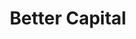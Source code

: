 ---
layout: firm_page
title: "Better Capital"
id: "bettercapital.vc"
permalink: "/bettercapitalbettercapital.vc/"
website: "https://www.bettercapital.vc"
offices: "Santa Clara (United States), Saint Peter Port (United Kingdom), Pune (India)"
investment_stages: "Pre-Seed, Seed, Series A"
portfolio_companies: "Slice, Jupiter, Jai Kisan, Rupeek, Wint Wealth, OTO, Gullak, Even, SBNRI, Credit Dharma, Balance, Cheq, WYLD, Basis, Fleek, Railofy, Finsara, Rio, Credenc, Krab, Yelo, Bon, Open, M2P, Ippopay, Liminal, Khatabook, Rupifi, Nova Benefits, Upswing, Riskcovry, Hyperface, Klub, Tyke, Crediwatch, Tortoise, Logipe, Nucleon, Kruzr, Upwardly, Origa, Apiria, Privado, Contlo, Merlin, Last9, Weav, DocSumo, Nektar, Dasera, Locale, InspektLabs, Preimage, Rendernet, Gyde, Protecto, OptIQ, Robylon, Tripeur, Airavana, DPDZero, Mezink, InCommon, Accounti, Clarity, Schnitt, Otherwise, Toddle, Teachmint, Plobal, Voosh, Timely, Shopflo, SalesCaptain, VideoCX, Turns, RapidClaims, GroundUp, Renewate, FC.One, iMocha, Airmeet, Clarisights, Kutumb, Phyllo, Toplyne, Inai, Hypertest, Tooljet, Houseware, Glu, Bridge, Kaagaz, BuyerAssist, Cobalt, Crunchit, Skydo, Zorp, Equip, Cubyts, Zipy, Numans, Gist, Superjoin, Rep3, Revirt, Xyne, Blockfenders, Astra, Payfura, Scenes, Origamy, Bijak, Eeki, Vegrow, BharatAgri, Gramophone, Efeed, Yulu, Solar Square, Varaha, Beco, BioFuelCircle, Evo, Neufin, Praan, kWh, Eloelo, Cradlewise, Kolo, GOAT Brand Labs, Stage, Zingbus, Foodstrong, IvyHomes, Hypd, Vaaree, Praja, DawaaDost, Medwiki, GetSupp, MyAdvo, Samosa Singh, Daybreak, Habbit, Offline Innovators, Plop, Wakao, Healthy Cravings Co, Nxtwave, Skill Lync, Filo, Stoa, Virohan, Kafqa, Airblack, Kutuki, Uable, AntWalk, Jovian, Spark Studio, Kluster, GrowthX, Airtribe, Riyaz, Josh, Bytelearn, Flashprep, Testbook, Tekie, Udayy, BitClass, ShopKirana, Saveo, Gold Setu, Grow Simplee, Wherehouse, Mekr, Crypso, Vendekin, Cital, FactoryPlus, Shyft, Inito, Fittr, OneCare, Fix Health, Being, ZenOnco, Decipher, Peping, Neend, KinderPass, Mojocare, Tread, Probo, Supergaming, Lysto, Turnip, Glip, Driffle, Fancraze, Stan, Trago, Gaming Panda, Fanspole, Stader, QuestBook, Brew, Buidlers Tribe, Binocs, Flint, Analog, Mohash, Mudrex, Vauld, Virtualness, Sahicoin, Komet, Proton, Reevoy, Ximkart, Xhipment, Thimblerr"
portfolio_link: "https://www.bettercapital.vc/portfolio/"
investment_markets: "Fintech, AI, AgriTech, Climate, ConsumerTech, EdTech, B2B, HealthTech, Gaming, Crypto"
founded_year: ""
description: "Better Capital is a global venture capital firm that invests in early-stage, category-defining businesses. They focus on backing bold innovators and providing support from day zero."
linkedin: "https://www.linkedin.com/company/betterinc"
twitter: "https://twitter.com/vaibhavbetter"
instagram: ""
team_page: ""
investor_type: "Venture Capital"
crunchbase: "https://www.crunchbase.com/organization/better-capital"
pitchbook: ""

# SEO Optimization
meta_title: "Better Capital - VC Firm - projectstartups.com"
meta_description: "Better Capital, Better Capital is a global venture capital firm that invests in early-stage, category-defining businesses. They focus on backing bold innovators and p..."
meta_keywords: "Better Capital, Fintech, AI, AgriTech, Climate, ConsumerTech, EdTech, B2B, HealthTech, Gaming, Crypto, VC firm, venture capital, startup investor, projectstartups.com"
canonical_url: "https://vc.projectstartups.com/bettercapitalbettercapital.vc/"
---